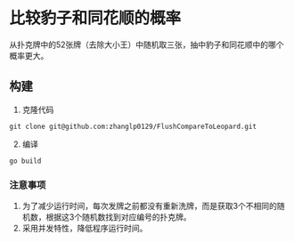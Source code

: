 # 比较豹子和同花顺的概率

从扑克牌中的52张牌（去除大小王）中随机取三张，抽中豹子和同花顺中的哪个概率更大。

## 构建

1. 克隆代码

```shell
git clone git@github.com:zhanglp0129/FlushCompareToLeopard.git
```

2. 编译

```shell
go build
```

### 注意事项

1. 为了减少运行时间，每次发牌之前都没有重新洗牌，而是获取3个不相同的随机数，根据这3个随机数找到对应编号的扑克牌。
2. 采用并发特性，降低程序运行时间。
